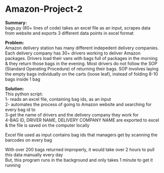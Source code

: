 # Amazon-Project-2
**Summary:**  
bags.py (80+ lines of code) takes an excel file as an input, scrapes data from website and exports 3 different data points in excel format  

**Problem:**  
Amazon delivery station has many different indepedent delivery companies. Each delivery company has 30+ drivers working to deliver Amazon packages. Drivers load their vans with bags full of packages in the morning & they return those bags in the evening. Most drivers do not follow the SOP (Standard Operating Procedure) of returning their bags. SOP involves laying the empty bags individually on the carts (loose leaf), instead of folding 8-10 bags inside 1 bag  

**Solution:**  
This python script:  
1- reads an excel file, containing bag ids, as an input  
2- automates the process of going to Amazon website and searching for every bag id to  
3-get the name of drivers and the delivery company they work for  
4-BAG ID, DRIVER NAME, DELIVERY COMPANY NAME are exported to excel & the file is saved on the computer locally  

Excel file used as input contains bag ids that managers get by scanning the barcodes on every bag  

With over 200 bags returned improperly, it would take over 2 hours to pull this data manually every day  
But, this program runs in the background and only takes 1 minute to get it running  
